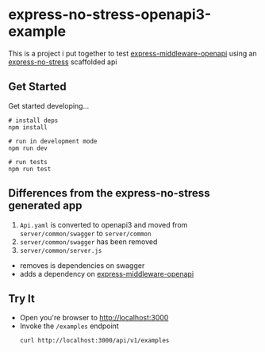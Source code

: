 # express-no-stress-openapi3-example

This is a project i put together to test [express-middleware-openapi](https://github.com/cdimascio/express-middleware-openapi) using an [express-no-stress](https://github.com/cdimascio/generator-express-no-stress) scaffolded api

## Get Started

Get started developing...

```shell
# install deps
npm install

# run in development mode
npm run dev

# run tests
npm run test
```

## Differences from the express-no-stress generated app

1. `Api.yaml` is converted to openapi3 and moved from `server/common/swagger` to `server/common`
2. `server/common/swagger` has been removed
3. `server/common/server.js` 
  - removes is dependencies on swagger
  - adds a dependency on [express-middleware-openapi](https://github.com/cdimascio/express-middleware-openapi) 



## Try It
* Open you're browser to [http://localhost:3000](http://localhost:3000)
* Invoke the `/examples` endpoint 
  ```shell
  curl http://localhost:3000/api/v1/examples
  ```
